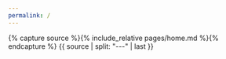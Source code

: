 ```yaml
---
permalink: /
---
```

<!-- 
    The capture part and the source-split-last piping is a hack so that 
    the Front Matter from "pages/home.md" doesn't appear on the main page.

    This was done so that there is a single source of truth for the home
    content.

    Anything between two "---" (triple dash) anywhere in anything included
    will be omitted from displaying.
-->
{% capture source %}{% include_relative pages/home.md %}{% endcapture %}
{{ source | split: "---" | last }}
